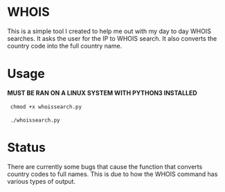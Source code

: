 # WHOIS
This is a simple tool I created to help me out with my day to day WHOIS searches. It asks the user for the IP to WHOIS search. It also converts the country code into the full country name.

# Usage

<b>MUST BE RAN ON A LINUX SYSTEM WITH PYTHON3 INSTALLED</b>
<br></br>
<code>
chmod +x whoissearch.py
</code>
<br></br>
<code>
./whoissearch.py
</code>
# Status

There are currently some bugs that cause the function that converts country codes to full names. This is due to how the WHOIS command has various types of output.
